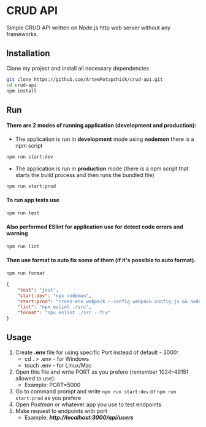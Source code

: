 # CRUD API

Simple CRUD API written on Node.js http web server without any frameworks.

## Installation

Clone my project and install all necessary dependencies

```bash
git clone https://github.com/ArtemPotapchick/crud-api.git
cd crud-api
npm install
```

## Run
#### There are 2 modes of running application (**development** and **production**):
- The application is run in **development** mode using **nodemon** there is a npm script
```bash
npm run start:dev
```

- The application is run in **production** mode (there is a npm script that starts the build process and then runs the bundled file)
 ```bash 
npm run start:prod
``` 
#### To run app tests use
 ```bash
npm run test 
``` 
#### Also performed ESlint for application use for detect code errors and warning
```bash
npm run lint 
``` 
#### Then use format to auto fix some of them (if it's possible to auto format).
 ```bash 
npm run format
```
```json
{
    "test": "jest",
    "start:dev": "npx nodemon",
    "start:prod": "cross-env webpack --config webpack.config.js && node dist/build.js ",
    "lint": "npx eslint ./src",
    "format": "npx eslint ./src --fix"
}
```

## Usage
1. Create **.env** file for using specific Port instead of default - 3000:
    + cd . > .env - for Windows
    + touch .env - for Linux/Mac
2. Open this file and write  PORT as you prefere (remember 1024–49151 allowed to use):
    + Example: PORT=5000
3. Go to command prompt and write ```npm run start:dev``` or ```npm run start:prod``` as you prefere
4. Open _Postman_ or whatever app you use to test endpoints
5. Make request to endpoints with port
    + Example: ***http://localhost:3000/api/users***
